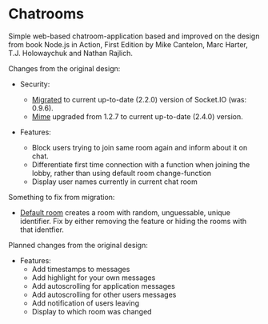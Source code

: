 [migrating_socketio]:https://socket.io/docs/migrating-from-0-9/
[mime]:https://www.npmjs.com/package/mime
[defaultroom_socketio]:https://socket.io/docs/rooms-and-namespaces/#Default-room

# Chatrooms
Simple web-based chatroom-application based and improved on the design from book Node.js in Action, First Edition by Mike Cantelon, Marc Harter, T.J. Holowaychuk and Nathan Rajlich.

Changes from the original design:
* Security:
    * [Migrated][migrating_socketio] to current up-to-date (2.2.0) version of Socket.IO (was: 0.9.6).
    * [Mime][mime] upgraded from 1.2.7 to current up-to-date (2.4.0) version.

* Features:
    * Block users trying to join same room again and inform about it on chat.
    * Differentiate first time connection with a function when joining the lobby, rather than using default room change-function
    * Display user names currently in current chat room

Something to fix from migration:
* [Default room][defaultroom_socketio] creates a room with random, unguessable, unique identifier. Fix by either removing the feature or hiding the rooms with that identfier.

Planned changes from the original design:
* Features:
    * Add timestamps to messages
    * Add highlight for your own messages
    * Add autoscrolling for application messages
    * Add autoscrolling for other users messages
    * Add notification of users leaving
    * Display to which room was changed

